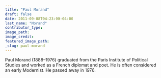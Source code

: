 ```yaml
---
title: "Paul Morand"
draft: false
date: 2011-09-08T04:23:00-04:00
last_name: "Morand"
contributor_type:
image_path:
image_credit:
featured_image_path:
_slug: paul-morand
---
```


Paul Morand (1888–1976) graduated from the Paris Institute of Political Studies and worked as a French diplomat and poet. He is often considered an early Modernist. He passed away in 1976.


